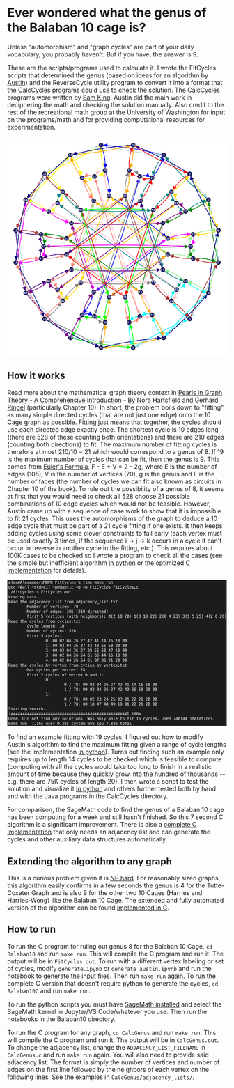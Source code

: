 # Ever wondered what the genus of the Balaban 10 cage is?

Unless "automorphism" and "graph cycles" are part of your daily vocabulary, you probably haven't. But if you have, the answer is 9.

These are the scripts/programs used to calculate it. I wrote the FitCycles scripts that determined the genus (based on ideas for an algorithm by [Austin](https://austinulrigg.github.io/)) and the ReverseCycle utility program to convert it into a format that the CalcCycles programs could use to check the solution. The CalcCycles programs were written by [Sam King](https://www.linkedin.com/in/samkingwa/). Austin did the main work in deciphering the math and checking the solution manually. Also credit to the rest of the recreational math group at the University of Washington for input on the programs/math and for providing computational resources for experimentation.

[![19 cycles](19Cycles.png)](19Cycles.png)

## How it works
Read more about the mathematical graph theory context in [Pearls in Graph Theory - A Comprehensive Introduction - By Nora Hartsfield and Gerhard Ringel](https://proofits.wordpress.com/wp-content/uploads/2012/09/nora_hartsfield_gerhard_ringel_pearls_in_graph.pdf) (particularly Chapter 10). In short, the problem boils down to "fitting" as many simple directed cycles (that are not just one edge) onto the 10 Cage graph as possible. Fitting just means that together, the cycles should use each directed edge exactly once. The shortest cycle is 10 edges long (there are 528 of these counting both orientations) and there are 210 edges (counting both directions) to fit. The maximum number of fitting cycles is therefore at most 210/10 = 21 which would correspond to a genus of 8. If 19 is the maximum number of cycles that can be fit, then the genus is 9. This comes from [Euler's Formula](https://en.wikipedia.org/wiki/Euler_characteristic), F - E + V = 2 - 2g, where E is the number of edges (105), V is the number of vertices (70), g is the genus and F is the number of faces (the number of cycles we can fit also known as circuits in Chapter 10 of the book). To rule out the possibility of a genus of 8, it seems at first that you would need to check all 528 choose 21 possible combinations of 10 edge cycles which would not be feasible. However, Austin came up with a sequence of case work to show that it is impossible to fit 21 cycles. This uses the automorphisms of the graph to deduce a 10 edge cycle that must be part of a 21 cycle fitting if one exists. It then keeps adding cycles using some clever constraints to fail early (each vertex must be used exactly 3 times, if the sequence i -> j -> k occurs in a cycle it can't occur in reverse in another cycle in the fitting, etc.). This requires about 100K cases to be checked so I wrote a program to check all the cases (see the simple but inefficient algorithm [in python](Balaban10/austin_adj_no_21.ipynb) or the optimized [C implementation](Balaban10/FitCycles.c) for details).

[![Fit cycles C code run](FitCyclesRun.png)](FitCyclesRun.png)

To find an example fitting with 19 cycles, I figured out how to modify Austin's algorithm to find the maximum fitting given a range of cycle lengths (see the implementation [in python](Balaban10/austin_adj_max_fit.ipynb)). Turns out finding such an example only requires up to length 14 cycles to be checked which is feasible to compute (computing with all the cycles would take too long to finish in a realistic amount of time because they quickly grow into the hundred of thousands -- e.g. there are 75K cycles of length 20). I then wrote a script to test the solution and visualize it [in python](Balaban10/test.ipynb) and others further tested both by hand and with the Java programs in the CalcCycles directory.

For comparison, the SageMath code to find the genus of a Balaban 10 cage has been computing for a week and still hasn't finished. So this 7 second C algorithm is a significant improvement. There is also a [complete C implementation](Balaban10C/FitCycles.c) that only needs an adjacency list and can generate the cycles and other auxiliary data structures automatically.

## Extending the algorithm to any graph

This is a curious problem given it is [NP hard](https://en.wikipedia.org/wiki/Graph_embedding#Computational_complexity). For reasonably sized graphs, this algorithm easily confirms in a few seconds the genus is 4 for the Tutte-Coxeter Graph and is also 9 for the other two 10 Cages (Harries and Harries-Wong) like the Balaban 10 Cage. The extended and fully automated version of the algorithm can be found [implemented in C](CalcGenus/CalcGenus.c).

## How to run

To run the C program for ruling out genus 8 for the Balaban 10 Cage, `cd Balaban10` and run `make run`. This will compile the C program and run it. The output will be in `FitCycles.out`. To run with a different vertex labeling or set of cycles, modify `generate.ipynb` or `generate_austin.ipynb` and run the notebook to generate the input files. Then run `make run` again. To run the complete C version that doesn't require python to generate the cycles, `cd Balaban10C` and run `make run`. 

To run the python scripts you must have [SageMath installed](https://doc.sagemath.org/html/en/installation/index.html) and select the SageMath kernel in Jupyter/VS Code/whatever you use. Then run the notebooks in the Balaban10 directory.

To run the C program for any graph, `cd CalcGenus` and run `make run`. This will compile the C program and run it. The output will be in `CalcGenus.out`. To change the adjacency list, change the `ADJACENCY_LIST_FILENAME` in `CalcGenus.c` and run `make run` again. You will also need to provide said adjacency list. The format is simply the number of vertices and number of edges on the first line followed by the neighbors of each vertex on the following lines. See the examples in `CalcGenus/adjacency_lists/`.
